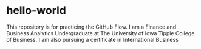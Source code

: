 # hello-world
This repository is for practicing the GitHub Flow.
I am a Finance and Business Analytics Undergraduate at The University of Iowa Tippie College of Business.
I am also pursuing a certificate in International Business
